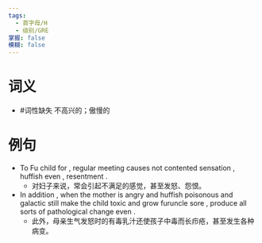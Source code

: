 ```yaml
---
tags:
  - 首字母/H
  - 级别/GRE
掌握: false
模糊: false
---
```

# 词义
- #词性缺失 不高兴的；傲慢的
# 例句
- To Fu child for , regular meeting causes not contented sensation , huffish even , resentment .
	- 对妇子来说，常会引起不满足的感觉，甚至发怒、怨恨。
- In addition , when the mother is angry and huffish poisonous and galactic still make the child toxic and grow furuncle sore , produce all sorts of pathological change even .
	- 此外，母亲生气发怒时的有毒乳汁还使孩子中毒而长疖疮，甚至发生各种病变。
